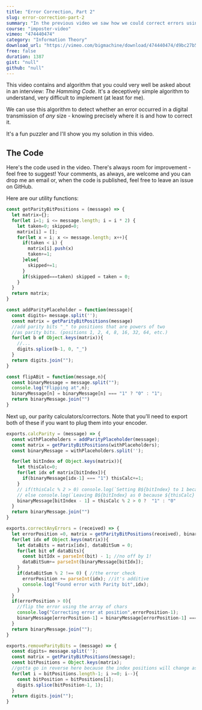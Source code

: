 ```yaml
---
title: "Error Correction, Part 2"
slug: error-correction-part-2
summary: "In the previous video we saw how we could correct errors using parity bits. In this video we'll orchestrate those bits using some math along with a divide and conquer algorithm to correct single-bit errors in transmissions of any size."
course: "imposter-video"
vimeo: "474440474"
category: "Information Theory"
download_url: "https://vimeo.com/bigmachine/download/474440474/d9bc27b512"
free: false
duration: 1387
gist: "null"
github: "null"
---
```


This video contains and algorithm that you could very well be asked about in an interview: _The Hamming Code_. It's a deceptively simple algorithm to understand, very difficult to implement (at least for me).

We can use this algorithm to detect whether an error occurred in a digital transmission of _any_ size - knowing precisely where it is and how to correct it.

It's a fun puzzler and I'll show you my solution in this video. 

## The Code
Here's the code used in the video. There's always room for improvement - feel free to suggest! Your comments, as always, are welcome and you can drop me an email or, when the code is published, feel free to leave an issue on GitHub.

Here are our utility functions:

```js
const getParityBitPositions = (message) => {
  let matrix={};
  for(let i=1; i <= message.length; i = i * 2) {
    let taken=0; skipped=0;
    matrix[i] = [];
    for(let x = i; x <= message.length; x++){
      if(taken < i) {
        matrix[i].push(x)
        taken+=1;
      }else{
        skipped+=1;
      }
      if(skipped===taken) skipped = taken = 0;
    }
  }
  return matrix;
}

const addParityPlaceholder = function(message){
  const digits= message.split('');
  const matrix = getParityBitPositions(message)
  //add parity bits "_" to positions that are powers of two 
  //as parity bits. (positions 1, 2, 4, 8, 16, 32, 64, etc.)
  for(let b of Object.keys(matrix)){
    //...
    digits.splice(b-1, 0, "_")
  }
  return digits.join("");
}

const flipABit = function(message,n){
  const binaryMessage = message.split("");
  console.log("Flipping at",n);
  binaryMessage[n] = binaryMessage[n] === "1" ? "0" : "1";
  return binaryMessage.join("")
}
```

Next up, our parity calculators/correctors. Note that you'll need to export both of these if you want to plug them into your encoder.

```js
exports.calcParity = (message) => {
  const withPlaceholders = addParityPlaceholder(message);
  const matrix = getParityBitPositions(withPlaceholders);
  const binaryMessage = withPlaceholders.split('');

  for(let bitIndex of Object.keys(matrix)){
    let thisCalc=0;
    for(let idx of matrix[bitIndex]){
      if(binaryMessage[idx-1] === "1") thisCalc+=1;
    }
    // if(thisCalc % 2 > 0) console.log(`Setting B${bitIndex} to 1 because ${thisCalc}`)
    // else console.log(`Leaving B${bitIndex} as 0 because ${thisCalc}`);
    binaryMessage[bitIndex - 1] = thisCalc % 2 > 0 ?  "1" : "0"
  }
  return binaryMessage.join("")
}

exports.correctAnyErrors = (received) => {
  let errorPosition =0, matrix = getParityBitPositions(received), binaryMessage = received.split('');
  for(let idx of Object.keys(matrix)){
    let dataBits = matrix[idx], dataBitSum = 0;
    for(let bit of dataBits){
      const bitIdx = parseInt(bit) - 1; //no off by 1!
      dataBitSum+= parseInt(binaryMessage[bitIdx]);
    }
    if(dataBitSum % 2 !== 0) { //the error check
      errorPosition += parseInt(idx); //it's additive
      console.log("Found error with Parity bit",idx);
    }
  }
  if(errorPosition > 0){
    //flip the error using the array of chars
    console.log("Correcting error at position",errorPosition-1);
    binaryMessage[errorPosition-1] = binaryMessage[errorPosition-1] === "1" ? "0" : "1";
  }
  return binaryMessage.join("");
}

exports.removeParityBits = (message) => {
  const digits= message.split('');
  const matrix = getParityBitPositions(message);
  const bitPositions = Object.keys(matrix);
  //gotta go in reverse here because the index positions will change as we mutate the array
  for(let i = bitPositions.length-1; i >=0; i--){
    const bitPosition = bitPositions[i];
    digits.splice(bitPosition-1, 1);
  }
  return digits.join("");
}
```

